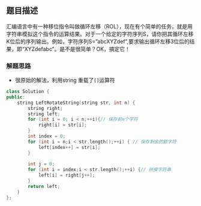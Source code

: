 ## 题目描述
汇编语言中有一种移位指令叫做循环左移（ROL），现在有个简单的任务，就是用字符串模拟这个指令的运算结果。对于一个给定的字符序列S，请你把其循环左移K位后的序列输出。例如，字符序列S=”abcXYZdef”,要求输出循环左移3位后的结果，即“XYZdefabc”。是不是很简单？OK，搞定它！

### 解题思路
- 很原始的解法，利用string 重载了`[]`运算符
```C++
class Solution {
public:
    string LeftRotateString(string str, int n) {
        string right;
        string left;
        for (int i = 0; i < n;++i){// 保存前n个字符
            right[i] = str[i];
        }
        int index = 0;
        for (int i = n;i < str.length();++i) { // 保存剩余的额字符
            left[index++] = str[i];
        }
        
        int j = 0;
        for (int i = index;i < str.length();++i) {// 拼接字符串
            left[i] = right[j++];
        }
        return left;
    }
};
```